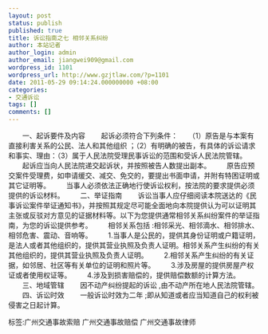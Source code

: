 ```yaml
---
layout: post
status: publish
published: true
title: 诉讼指南之七 相邻关系纠纷
author: 本站记者
author_login: admin
author_email: jiangwei909@gmail.com
wordpress_id: 1101
wordpress_url: http://www.gzjtlaw.com/?p=1101
date: 2011-05-29 09:14:24.000000000 +08:00
categories:
- 交通诉讼
tags: []
comments: []
---
```

　　一、起诉要件及内容 　　起诉必须符合下列条件：　　（1）原告是与本案有直接利害关系的公民、法人和其他组织 ；（2）有明确的被告，有具体的诉讼请求和事实、理由：（3）属于人民法院受理民事诉讼的范围和受诉人民法院管辖。 　　起诉应当向人民法院递交起诉状，并按照被告人数提出副本。 　　原告应预交案件受理费，如申请缓交、减交、免交的，要提出书面申请，并附有特困证明或其它证明等。 　　当事人必须依法正确地行使诉讼权利，按法院的要求提供必须提供的诉讼材料。 　　二、举证指南 　　诉讼当事人应仔细阅读本院送达的《民事诉讼案件举证通知书》，并按照其规定尽可能全面地向本院提供认为可以证明其主张或反驳对方意见的证据材料等。以下为您提供通常相邻关系纠纷案件的举证指南，为您的诉讼提供参考。 　　相邻关系包括 :相邻采光、相邻滴水、相邻排水、相邻危害、震动、音响等。 　　1.当事人是公民的，提供其身份证明或户籍证明，是法人或者其他组织的，提供其营业执照及负责人证明。相邻关系产生纠纷的有关其他组织的，提供其营业执照及负责人证明。 　　2.相邻关系产生纠纷的有关证据，如邻居、社区等有关单位的证明和照片等。 　　3.涉及房屋的提供房屋产权证或者使用权证等。 　　4.涉及到损害赔偿的，提供赔偿数额的计算方法。 　　三、地域管辖 　　因不动产纠纷提起的诉讼 ,由不动产所在地人民法院管辖。 　　四、诉讼时效 　　一般诉讼时效为二年 ;即从知道或者应当知道自己的权利被侵害之日起计算。 标签:广州交通事故索赔 广州交通事故赔偿 广州交通事故律师
